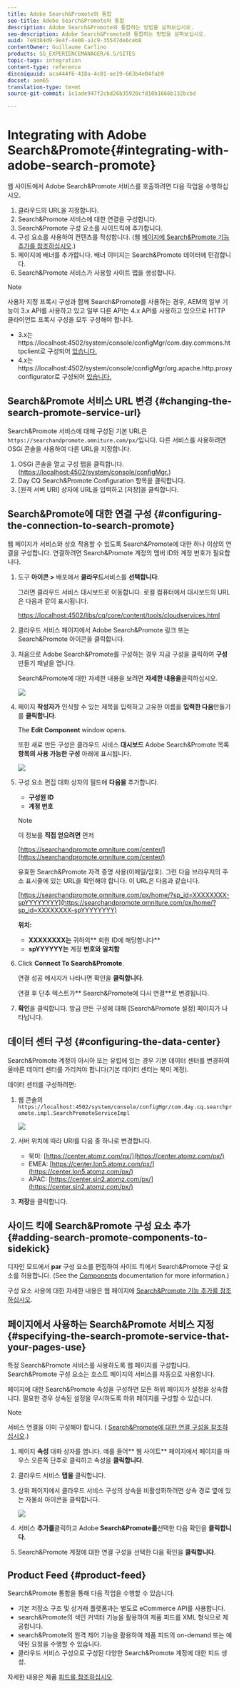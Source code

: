 ```yaml
---
title: Adobe Search&Promote와 통합
seo-title: Adobe Search&Promote와 통합
description: Adobe Search&Promote와 통합하는 방법을 살펴보십시오.
seo-description: Adobe Search&Promote와 통합하는 방법을 살펴보십시오.
uuid: 7e9384d9-9e4f-4e00-a1c9-35547de6ceb8
contentOwner: Guillaume Carlino
products: SG_EXPERIENCEMANAGER/6.5/SITES
topic-tags: integration
content-type: reference
discoiquuid: aca444f6-418a-4c01-ae19-663b4e04fab9
docset: aem65
translation-type: tm+mt
source-git-commit: 1c1ade947f2cbd26b35920cfd10b1666b132bcbd

---
```



# Integrating with Adobe Search&amp;Promote{#integrating-with-adobe-search-promote}

웹 사이트에서 Adobe Search&amp;Promote 서비스를 호출하려면 다음 작업을 수행하십시오.

1. 클라우드의 URL을 지정합니다.
1. Search&amp;Promote 서비스에 대한 연결을 구성합니다.
1. Search&amp;Promote 구성 요소를 사이드킥에 추가합니다.
1. 구성 요소를 사용하여 컨텐츠를 작성합니다. (웹 [페이지에 Search&amp;Promote 기능 추가를 참조하십시오](/help/sites-authoring/search-and-promote.md).)
1. 페이지에 배너를 추가합니다. 배너 이미지는 Search&amp;Promote 데이터에 민감합니다.
1. Search&amp;Promote 서비스가 사용할 사이트 맵을 생성합니다.

>[!NOTE]
>
>사용자 지정 프록시 구성과 함께 Search&amp;Promote를 사용하는 경우, AEM의 일부 기능이 3.x API를 사용하고 있고 일부 다른 API는 4.x API를 사용하고 있으므로 HTTP 클라이언트 프록시 구성을 모두 구성해야 합니다.
>
>* 3.x는 https://localhost:4502/system/console/configMgr/com.day.commons.httpclient로 구성되어 [있습니다.](https://localhost:4502/system/console/configMgr/com.day.commons.httpclient)
>* 4.x는 https://localhost:4502/system/console/configMgr/org.apache.http.proxyconfigurator로 구성되어 [있습니다.](https://localhost:4502/system/console/configMgr/org.apache.http.proxyconfigurator)
>



## Search&amp;Promote 서비스 URL 변경 {#changing-the-search-promote-service-url}

Search&amp;Promote 서비스에 대해 구성된 기본 URL은 `https://searchandpromote.omniture.com/px/`입니다. 다른 서비스를 사용하려면 OSGi 콘솔을 사용하여 다른 URL을 지정합니다.

1. OSGi 콘솔을 열고 구성 탭을 클릭합니다. ([https://localhost:4502/system/console/configMgr.](https://localhost:4502/system/console/configMgr))
1. Day CQ Search&amp;Promote Configuration 항목을 클릭합니다.
1. [원격 서버 URI] 상자에 URL을 입력하고 [저장]을 클릭합니다.

## Search&amp;Promote에 대한 연결 구성 {#configuring-the-connection-to-search-promote}

웹 페이지가 서비스와 상호 작용할 수 있도록 Search&amp;Promote에 대한 하나 이상의 연결을 구성합니다. 연결하려면 Search&amp;Promote 계정의 멤버 ID와 계정 번호가 필요합니다.

1. 도구 **아이콘 >** 배포에서 **클라우드**&#x200B;서비스를 **선택합니다**.

   그러면 클라우드 서비스 대시보드로 이동합니다. 로컬 컴퓨터에서 대시보드의 URL은 다음과 같이 표시됩니다.

   [https://localhost:4502/libs/cq/core/content/tools/cloudservices.html](https://localhost:4502/libs/cq/core/content/tools/cloudservices.html)

1. 클라우드 서비스 페이지에서 Adobe Search&amp;Promote 링크 또는 Search&amp;Promote 아이콘을 클릭합니다.

1. 처음으로 Adobe Search&amp;Promote를 구성하는 경우 지금 구성을 클릭하여 **구성** 만들기 패널을 엽니다.

   Search&amp;Promote에 대한 자세한 내용을 보려면 **자세한 내용을**&#x200B;클릭하십시오.

   ![](assets/chlimage_1-59.png)

1. 페이지 **작성자가** 인식할 수 있는 제목을 입력하고 고유한 이름을 **입력한 다음**&#x200B;만들기를 **클릭합니다**.

   The **Edit Component** window opens.

   또한 새로 만든 구성은 클라우드 서비스 **대시보드** Adobe Search&amp;Promote 목록 **항목의 사용 가능한 구성** 아래에 표시됩니다.

   ![](assets/chlimage_1-60.png)

1. 구성 요소 편집 대화 상자의 필드에 **다음을** 추가합니다.

   * **구성원 ID**
   * **계정 번호**
   >[!NOTE]
   >
   >이 정보를 **직접 얻으려면** 먼저
   >
   >[https://searchandpromote.omniture.com/center/](https://searchandpromote.omniture.com/center/)
   >
   >
   >유효한 Search&amp;Promote 자격 증명 사용(이메일/암호).
   >그런 다음 브라우저의 주소 표시줄에 있는 URL을 확인해야 합니다. 이 URL은 다음과 같습니다.
   >[](https://searchandpromote.omniture.com/px/home/?sp_id=XXXXXXXX-spYYYYYYYY)
   >
   >[https://searchandpromote.omniture.com/px/home/?sp_id=XXXXXXXX-spYYYYYYYY](https://searchandpromote.omniture.com/px/home/?sp_id=XXXXXXXX-spYYYYYYYY)
   >
   >**위치:**
   >
   >    * **XXXXXXXX는** 귀하의** 회원 ID에 해당합니다**
   >    * **spYYYYYY는** 계정 **번호와 일치함**


1. Click **Connect To Search&amp;Promote**.

   연결 성공 메시지가 나타나면 확인을 **클릭합니다**.

   연결 후 단추 텍스트가** Search&amp;Promote에 다시 연결**로 변경됩니다.

1. **확인**&#x200B;을 클릭합니다. 방금 만든 구성에 대해 [Search&amp;Promote 설정] 페이지가 나타납니다.

## 데이터 센터 구성 {#configuring-the-data-center}

Search&amp;Promote 계정이 아시아 또는 유럽에 있는 경우 기본 데이터 센터를 변경하여 올바른 데이터 센터를 가리켜야 합니다(기본 데이터 센터는 북미 계정).

데이터 센터를 구성하려면:

1. 웹 콘솔의 `https://localhost:4502/system/console/configMgr/com.day.cq.searchpromote.impl.SearchPromoteServiceImpl`

   ![](assets/chlimage_1-61.png)

1. 서버 위치에 따라 URI를 다음 중 하나로 변경합니다.

   * 북미: [https://center.atomz.com/px/](https://center.atomz.com/px/)
   * EMEA: [https://center.lon5.atomz.com/px/](https://center.lon5.atomz.com/px/)
   * APAC: [https://center.sin2.atomz.com/px/](https://center.sin2.atomz.com/px/)

1. **저장**&#x200B;을 클릭합니다.

## 사이드 킥에 Search&amp;Promote 구성 요소 추가 {#adding-search-promote-components-to-sidekick}

디자인 모드에서 **par** 구성 요소를 편집하여 사이드 킥에서 Search&amp;Promote 구성 요소를 허용합니다. (See the [Components](/help/sites-developing/components.md#addinganewcomponenttotheparagraphsystemdesignmode) documentation for more information.)

구성 요소 사용에 대한 자세한 내용은 웹 페이지에 [Search&amp;Promote 기능 추가를 참조하십시오](/help/sites-authoring/search-and-promote.md).

## 페이지에서 사용하는 Search&amp;Promote 서비스 지정 {#specifying-the-search-promote-service-that-your-pages-use}

특정 Search&amp;Promote 서비스를 사용하도록 웹 페이지를 구성합니다. Search&amp;Promote 구성 요소는 호스트 페이지의 서비스를 자동으로 사용합니다.

페이지에 대한 Search&amp;Promote 속성을 구성하면 모든 하위 페이지가 설정을 상속합니다. 필요한 경우 상속된 설정을 무시하도록 하위 페이지를 구성할 수 있습니다.

>[!NOTE]
>
>서비스 연결을 이미 구성해야 합니다. ( [Search&amp;Promote에 대한 연결 구성을 참조하십시오](#connection).)

1. 페이지 **속성** 대화 상자를 엽니다. 예를 들어** 웹 사이트** 페이지에서 페이지를 마우스 오른쪽 단추로 클릭하고 속성을 **클릭합니다**.
1. 클라우드 서비스 **탭을** 클릭합니다.
1. 상위 페이지에서 클라우드 서비스 구성의 상속을 비활성화하려면 상속 경로 옆에 있는 자물쇠 아이콘을 클릭합니다.

   ![](assets/sandpinheritpadlock.png)

1. 서비스 **추가를**&#x200B;클릭하고 Adobe **Search&amp;Promote를**&#x200B;선택한 다음 확인을 **클릭합니다**.
1. Search&amp;Promote 계정에 대한 연결 구성을 선택한 다음 확인을 **클릭합니다**.

## Product Feed {#product-feed}

Search&amp;Promote 통합을 통해 다음 작업을 수행할 수 있습니다.

* 기본 저장소 구조 및 상거래 플랫폼과는 별도로 eCommerce API를 사용합니다.
* search&amp;Promote의 색인 커넥터 기능을 활용하여 제품 피드를 XML 형식으로 제공합니다.
* search&amp;Promote의 원격 제어 기능을 활용하여 제품 피드의 on-demand 또는 예약된 요청을 수행할 수 있습니다.
* 클라우드 서비스 구성으로 구성된 다양한 Search&amp;Promote 계정에 대한 피드 생성.

자세한 내용은 제품 [피드를 참조하십시오](/help/sites-administering/product-feed.md).
